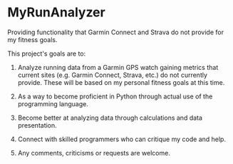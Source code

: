 MyRunAnalyzer
=============

Providing functionality that Garmin Connect and Strava do not provide for my fitness goals.

This project's goals are to:

1.  Analyze running data from a Garmin GPS watch gaining metrics that current sites (e.g. Garmin Connect,
	Strava, etc.) do not currently provide.  These will be based on my personal fitness goals at
	this time.  

2.  As a way to become proficient in Python through actual use of the programming language.

3.  Become better at analyzing data through calculations and data presentation.

4.  Connect with skilled programmers who can critique my code and help.

5.  Any comments, criticisms or requests are welcome.


